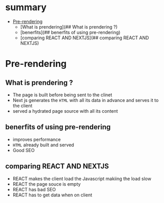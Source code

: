 # summary

- [Pre-rendering](#Pre-rendering)
  - [What is prendering](## What is prendering ?)
  - [benerfits](## benerfits of using pre-rendering)
  - [comparing REACT AND NEXTJS](## comparing REACT AND NEXTJS)


# Pre-rendering

## What is prendering ?

- The page is built before being sent to the clinet
- Next js generates the ```HTML``` with all its data in advance and serves it to the client 
- served a hydrated page source with all its content

## benerfits of using pre-rendering

- improves performance 
- ```HTML``` already built and served
- Good SEO

## comparing REACT AND NEXTJS

- REACT makes the client load the Javascript makiing the load slow
- REACT the page souce is empty
- REACT has bad SEO
- REACT has to get data when on client
